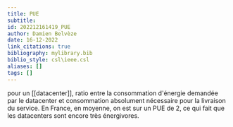 ```yaml
---
title: PUE
subtitle:
id: 202212161419_PUE
author: Damien Belvèze
date: 16-12-2022
link_citations: true
bibliography: mylibrary.bib
biblio_style: csl\ieee.csl
aliases: []
tags: []
---
```


pour un [[datacenter]], ratio entre la consommation d'énergie demandée par le datacenter et consommation absolument nécessaire pour la livraison du service. En France, en moyenne, on est sur un PUE de 2, ce qui fait que les datacenters sont encore très énergivores. 





